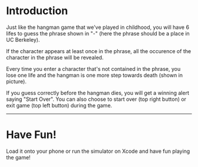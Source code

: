 
# Introduction

Just like the hangman game that we've played in childhood, you will have 6 lifes to guess
the phrase shown in "-" (here the phrase should be a place in UC Berkeley).

If the character appears at least once in the phrase, all the occurence of the character 
in the phrase will be revealed.

Every time you enter a character that's not contained in the phrase, you lose one life
and the hangman is one more step towards death (shown in picture).

If you guess correctly before the hangman dies, you will get a winning alert saying "Start Over".
You can also choose to start over (top right button) or exit game (top left button) during the game.

----

# Have Fun!

Load it onto your phone or run the simulator on Xcode and have fun playing the game!




